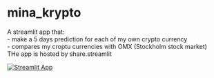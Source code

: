 # mina_krypto
A streamlit app that:  
    - make a 5 days prediction for each of my own crypto currency  
    - compares my croptu currencies with OMX (Stockholm stock market)  
 THe app is hosted by share.streamlit  
 
 [![Streamlit App](https://static.streamlit.io/badges/streamlit_badge_black_white.svg)](https://share.streamlit.io/carokanns/krypto/my_crypto_app.py)
 
